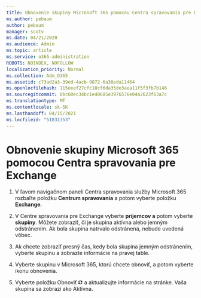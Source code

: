 ```yaml
---
title: Obnovenie skupiny Microsoft 365 pomocou Centra spravovania pre Exchange
ms.author: pebaum
author: pebaum
manager: scotv
ms.date: 04/21/2020
ms.audience: Admin
ms.topic: article
ms.service: o365-administration
ROBOTS: NOINDEX, NOFOLLOW
localization_priority: Normal
ms.collection: Adm_O365
ms.assetid: c73ad2a3-39ed-4acb-9872-6a38eda11464
ms.openlocfilehash: 115eeef27cfc10cf6da35de3aea11f5f3fb7b146
ms.sourcegitcommit: 8bc60ec34bc1e40685e3976576e04a2623f63a7c
ms.translationtype: MT
ms.contentlocale: sk-SK
ms.lasthandoff: 04/15/2021
ms.locfileid: "51831353"
---
```

# <a name="restore-a-microsoft-365-group-using-the-exchange-admin-center"></a>Obnovenie skupiny Microsoft 365 pomocou Centra spravovania pre Exchange

1. V ľavom navigačnom paneli Centra spravovania služby Microsoft 365 rozbaľte položku **Centrum spravovania** a potom vyberte položku **Exchange**.
    
2. V Centre spravovania pre Exchange vyberte **príjemcov a** potom vyberte **skupiny**. Môžete zobraziť, či je skupina aktívna alebo jemným odstránením. Ak bola skupina natrvalo odstránená, nebude uvedená vôbec.
    
3. Ak chcete zobraziť presný čas, kedy bola skupina jemným odstránením, vyberte skupinu a zobrazte informácie na pravej table.
    
4. Vyberte skupinu v Microsoft 365, ktorú chcete obnoviť, a potom vyberte ikonu obnovenia.
    
5. Vyberte položku Obnoviť ![Ikona Obnoviť](media/6464df90-2a91-4c1f-92a6-9a38c7696ac3.gif) a aktualizujte informácie na stránke. Vaša skupina sa zobrazí ako Aktívna. 
    


